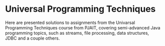 # Universal Programming Techniques
Here are presented solutions to assignments from the Univarsal Programming Techniques course from PJAIT, covering semi-advanced Java programming topics, such as streams, file processing, data structures, JDBC and a couple others.
